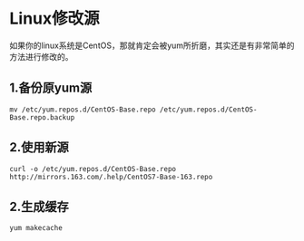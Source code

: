 # Linux修改源

如果你的linux系统是CentOS，那就肯定会被yum所折磨，其实还是有非常简单的方法进行修改的。

## 1.备份原yum源

```shell
mv /etc/yum.repos.d/CentOS-Base.repo /etc/yum.repos.d/CentOS-Base.repo.backup
```

## 2.使用新源

```shell
curl -o /etc/yum.repos.d/CentOS-Base.repo http://mirrors.163.com/.help/CentOS7-Base-163.repo
```

## 2.生成缓存

```
yum makecache
```


